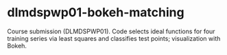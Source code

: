 # dlmdspwp01-bokeh-matching
Course submission (DLMDSPWP01). Code selects ideal functions for four training series via least squares and classifies test points; visualization with Bokeh.
